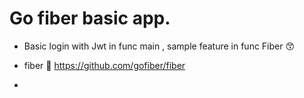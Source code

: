 # Go fiber basic app.

- Basic login with Jwt in func main , sample feature in func Fiber 😙

- fiber 🚀    https://github.com/gofiber/fiber
- 
